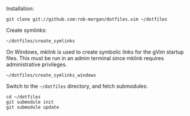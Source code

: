 Installation:

    git clone git://github.com:rob-morgan/dotfiles.vim ~/dotfiles

Create symlinks:

	~/dotfiles/create_symlinks

On Windows, mklink is used to create symbolic links for the gVim startup files. This must be run in an admin terminal since mklink requires administrative privileges.

	~/dotfiles/create_symlinks_windows

Switch to the `~/dotfiles` directory, and fetch submodules:

    cd ~/dotfiles
    git submodule init
    git submodule update

